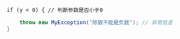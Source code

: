 ```
if (y < 0) { // 判断参数是否小于0  
```

```java
    throw new MyException("除数不能是负数"); // 异常信息  
}
```




